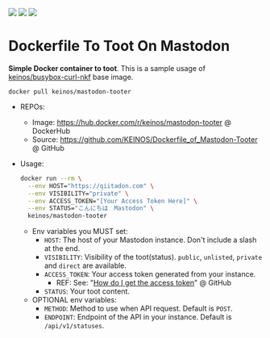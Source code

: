 [![](https://images.microbadger.com/badges/image/keinos/mastodon-tooter.svg)](https://microbadger.com/images/keinos/mastodon-tooter "View image details on microbadger.com") [![](https://img.shields.io/docker/cloud/automated/keinos/mastodon-tooter.svg)](https://hub.docker.com/r/keinos/mastodon-tooter "DockerHub Repo") [![](https://img.shields.io/docker/cloud/build/keinos/mastodon-tooter.svg)](https://hub.docker.com/r/keinos/mastodon-tooter/builds "See builds on Docker Hub")

# Dockerfile To Toot On Mastodon

**Simple Docker container to toot**. This is a sample usage of [keinos/busybox-curl-nkf](https://hub.docker.com/r/keinos/busybox-curl-nkf) base image.

```text
docker pull keinos/mastodon-tooter
```

- REPOs:
  - Image: https://hub.docker.com/r/keinos/mastodon-tooter @ DockerHub
  - Source: https://github.com/KEINOS/Dockerfile_of_Mastodon-Tooter @ GitHub

- Usage:

  ```bash
  docker run --rm \
    --env HOST="https://qiitadon.com" \
    --env VISIBILITY="private" \
    --env ACCESS_TOKEN="[Your Access Token Here]" \
    --env STATUS="こんにちは　Mastodon" \
    keinos/mastodon-tooter
  ```

  - Env variables you MUST set:
    - `HOST`: The host of your Mastodon instance. Don't include a slash at the end.
    - `VISIBILITY`: Visibility of the toot(status). `public`, `unlisted`, `private` and `direct` are available.
    - `ACCESS_TOKEN`: Your access token generated from your instance.
      - REF: See: "[How do I get the access token](https://github.com/KEINOS/Mastodon_Simple-Toot-Deleter#how-do-i-get-the-access-token)" @ GitHub
    - `STATUS`: Your toot content.
  - OPTIONAL env variables:
    - `METHOD`: Method to use when API request. Default is `POST`.
    - `ENDPOINT`: Endpoint of the API in your instance. Default is `/api/v1/statuses`.
